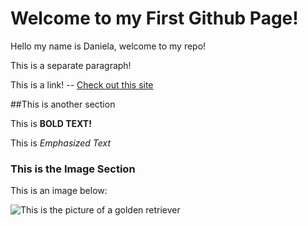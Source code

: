# Welcome to my First Github Page!

Hello my name is Daniela, welcome to my repo!

This is a separate paragraph! 

This is a link! -- [Check out this site](https://www.youtube.com/watch?v=ElOScHi2bXE)

##This is another section 

This is **BOLD TEXT!**

This is *Emphasized Text*

### This is the Image Section

This is an image below: 

![This is the picture of a golden retriever](https://www.akc.org/wp-content/uploads/2020/07/Golden-Retriever-puppy-standing-outdoors.jpg)

